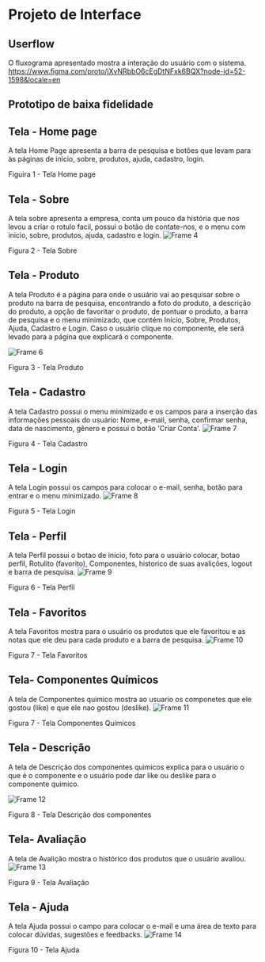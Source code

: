 
# Projeto de Interface
## Userflow
O fluxograma apresentado mostra a interação do usuário com o sistema.
https://www.figma.com/proto/jXvNRbbO6cEgDtNFxk6BQX?node-id=52-1598&locale=en

## Prototipo de baixa fidelidade
## Tela - Home page
A tela Home Page apresenta a barra de pesquisa e botões que levam para às páginas de inicio, sobre, produtos, ajuda, cadastro, login.


Figuira 1 - Tela Home page
## Tela - Sobre
A tela sobre apresenta a empresa, conta um pouco da história que nos levou a criar o rotulo facil, possui o botão de contate-nos, e o menu com inicio, sobre, produtos, ajuda, cadastro e login.
![Frame 4](https://github.com/user-attachments/assets/ab20f7ec-fab8-445e-8e06-1bf695aed486)

Figura 2 - Tela Sobre
## Tela - Produto
A tela Produto é a página para onde o usuário vai ao pesquisar sobre o produto na barra de pesquisa, encontrando a foto do produto, a descrição do produto, a opção de favoritar o produto, de pontuar o produto, a barra de pesquisa e o menu minimizado, que contém Início, Sobre, Produtos, Ajuda, Cadastro e Login. Caso o usuário clique no componente, ele será levado para a página que explicará o componente.

![Frame 6](https://github.com/user-attachments/assets/ade69dac-cb99-41c4-95b1-1e3239a03db1)

Figura 3 - Tela Produto
## Tela - Cadastro
A tela Cadastro possui o menu minimizado e os campos para a inserção das informações pessoais do usuário: Nome, e-mail, senha, confirmar senha, data de nascimento, gênero e possui o botão 'Criar Conta'.
![Frame 7](https://github.com/user-attachments/assets/44318fa7-6e57-4c83-91cf-dc83ca5bc420)

Figura 4 - Tela Cadastro
## Tela - Login
A tela Login possui os campos para colocar o e-mail, senha, botão para entrar e o menu minimizado.
![Frame 8](https://github.com/user-attachments/assets/2f1b7e75-e4d1-4faa-891c-4cad0c523b1f)

Figura 5 - Tela Login
## Tela - Perfil
A tela Perfil possui o botao de início, foto para o usuário colocar, botao perfil, Rotulito (favorito), Componentes, historico de suas avalições, logout e barra de pesquisa.
![Frame 9](https://github.com/user-attachments/assets/4bbb6a70-7973-4f9c-b498-4a3a8bd6d5f5)

Figura 6 - Tela Perfil
## Tela - Favoritos
A tela Favoritos mostra para o usuário os produtos que ele favoritou e as notas que ele deu para cada produto e a barra de pesquisa.
![Frame 10](https://github.com/user-attachments/assets/40a4a845-cb52-47d3-baea-6a485fb0e940)

Figura 7 - Tela Favoritos 
## Tela- Componentes Químicos
A tela de Componentes quimico mostra ao usuario os componetes que ele gostou (like) e que ele nao gostou (deslike).
![Frame 11](https://github.com/user-attachments/assets/53143c65-9efd-4b76-9dfa-5e434e0f3ba3)

Figura 7 - Tela Componentes Químicos
## Tela - Descrição
A tela de Descrição dos componentes quimicos explica para o usuário o que é o componente e o usuário pode dar like ou deslike para o componente quimico.

![Frame 12](https://github.com/user-attachments/assets/ebdda82a-0973-45d1-930f-c75e0532e075)

Figura 8 - Tela Descrição dos componentes
## Tela- Avaliação
A tela de Avalição mostra o histórico dos produtos que o usuário avaliou.
![Frame 13](https://github.com/user-attachments/assets/ab3c40a2-184e-4107-b060-76347c29d0a9)

Figura 9 - Tela Avaliação
## Tela - Ajuda
A tela Ajuda possui o campo para colocar o e-mail e uma área de texto para colocar dúvidas, sugestões e feedbacks.
![Frame 14](https://github.com/user-attachments/assets/f4e57768-5638-4432-8fc4-b9c2fe2e46af)

Figura 10 - Tela Ajuda

